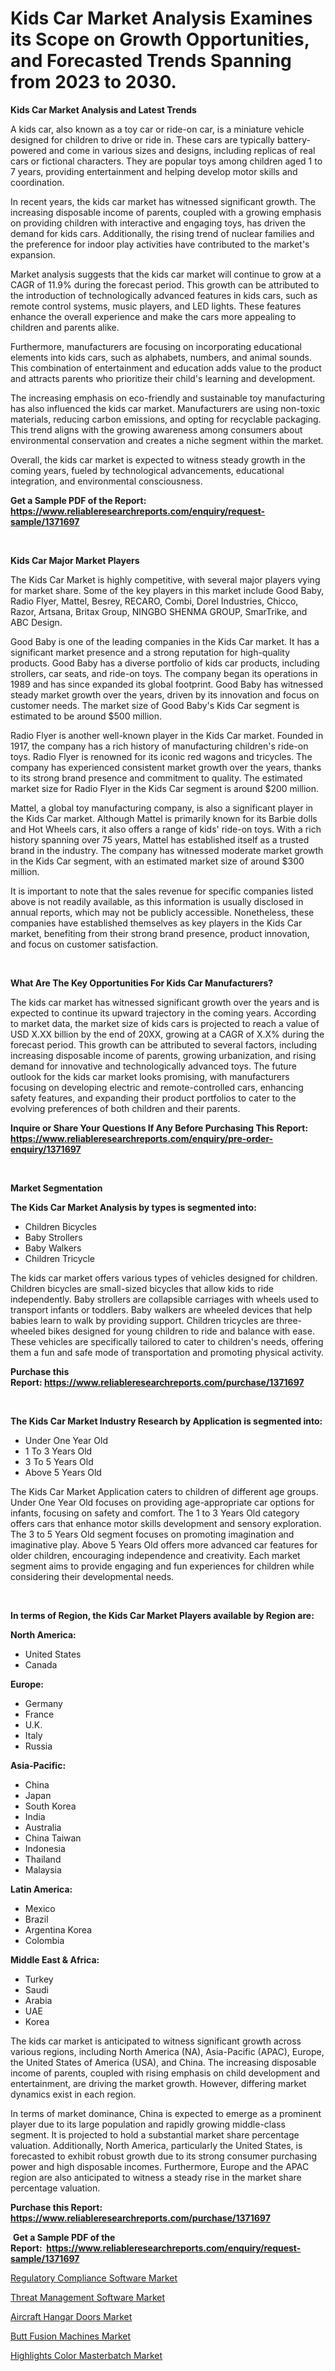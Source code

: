 <p><h1>Kids Car Market Analysis Examines its Scope on Growth Opportunities, and Forecasted Trends Spanning from 2023 to 2030.</h1></p><p><strong>Kids Car Market Analysis and Latest Trends</strong></p>
<p><p>A kids car, also known as a toy car or ride-on car, is a miniature vehicle designed for children to drive or ride in. These cars are typically battery-powered and come in various sizes and designs, including replicas of real cars or fictional characters. They are popular toys among children aged 1 to 7 years, providing entertainment and helping develop motor skills and coordination.</p><p>In recent years, the kids car market has witnessed significant growth. The increasing disposable income of parents, coupled with a growing emphasis on providing children with interactive and engaging toys, has driven the demand for kids cars. Additionally, the rising trend of nuclear families and the preference for indoor play activities have contributed to the market's expansion.</p><p>Market analysis suggests that the kids car market will continue to grow at a CAGR of 11.9% during the forecast period. This growth can be attributed to the introduction of technologically advanced features in kids cars, such as remote control systems, music players, and LED lights. These features enhance the overall experience and make the cars more appealing to children and parents alike.</p><p>Furthermore, manufacturers are focusing on incorporating educational elements into kids cars, such as alphabets, numbers, and animal sounds. This combination of entertainment and education adds value to the product and attracts parents who prioritize their child's learning and development.</p><p>The increasing emphasis on eco-friendly and sustainable toy manufacturing has also influenced the kids car market. Manufacturers are using non-toxic materials, reducing carbon emissions, and opting for recyclable packaging. This trend aligns with the growing awareness among consumers about environmental conservation and creates a niche segment within the market.</p><p>Overall, the kids car market is expected to witness steady growth in the coming years, fueled by technological advancements, educational integration, and environmental consciousness.</p></p>
<p><strong>Get a Sample PDF of the Report:&nbsp; <a href="https://www.reliableresearchreports.com/enquiry/request-sample/1371697">https://www.reliableresearchreports.com/enquiry/request-sample/1371697</a></strong></p>
<p>&nbsp;</p>
<p><strong>Kids Car Major Market Players</strong></p>
<p><p>The Kids Car Market is highly competitive, with several major players vying for market share. Some of the key players in this market include Good Baby, Radio Flyer, Mattel, Besrey, RECARO, Combi, Dorel Industries, Chicco, Razor, Artsana, Britax Group, NINGBO SHENMA GROUP, SmarTrike, and ABC Design. </p><p>Good Baby is one of the leading companies in the Kids Car market. It has a significant market presence and a strong reputation for high-quality products. Good Baby has a diverse portfolio of kids car products, including strollers, car seats, and ride-on toys. The company began its operations in 1989 and has since expanded its global footprint. Good Baby has witnessed steady market growth over the years, driven by its innovation and focus on customer needs. The market size of Good Baby's Kids Car segment is estimated to be around $500 million.</p><p>Radio Flyer is another well-known player in the Kids Car market. Founded in 1917, the company has a rich history of manufacturing children's ride-on toys. Radio Flyer is renowned for its iconic red wagons and tricycles. The company has experienced consistent market growth over the years, thanks to its strong brand presence and commitment to quality. The estimated market size for Radio Flyer in the Kids Car segment is around $200 million.</p><p>Mattel, a global toy manufacturing company, is also a significant player in the Kids Car market. Although Mattel is primarily known for its Barbie dolls and Hot Wheels cars, it also offers a range of kids' ride-on toys. With a rich history spanning over 75 years, Mattel has established itself as a trusted brand in the industry. The company has witnessed moderate market growth in the Kids Car segment, with an estimated market size of around $300 million.</p><p>It is important to note that the sales revenue for specific companies listed above is not readily available, as this information is usually disclosed in annual reports, which may not be publicly accessible. Nonetheless, these companies have established themselves as key players in the Kids Car market, benefiting from their strong brand presence, product innovation, and focus on customer satisfaction.</p></p>
<p>&nbsp;</p>
<p><strong>What Are The Key Opportunities For Kids Car Manufacturers?</strong></p>
<p><p>The kids car market has witnessed significant growth over the years and is expected to continue its upward trajectory in the coming years. According to market data, the market size of kids cars is projected to reach a value of USD X.XX billion by the end of 20XX, growing at a CAGR of X.X% during the forecast period. This growth can be attributed to several factors, including increasing disposable income of parents, growing urbanization, and rising demand for innovative and technologically advanced toys. The future outlook for the kids car market looks promising, with manufacturers focusing on developing electric and remote-controlled cars, enhancing safety features, and expanding their product portfolios to cater to the evolving preferences of both children and their parents.</p></p>
<p><strong>Inquire or Share Your Questions If Any Before Purchasing This Report: <a href="https://www.reliableresearchreports.com/enquiry/pre-order-enquiry/1371697">https://www.reliableresearchreports.com/enquiry/pre-order-enquiry/1371697</a></strong></p>
<p>&nbsp;</p>
<p><strong>Market Segmentation</strong></p>
<p><strong>The Kids Car Market Analysis by types is segmented into:</strong></p>
<p><ul><li>Children Bicycles</li><li>Baby Strollers</li><li>Baby Walkers</li><li>Children Tricycle</li></ul></p>
<p><p>The kids car market offers various types of vehicles designed for children. Children bicycles are small-sized bicycles that allow kids to ride independently. Baby strollers are collapsible carriages with wheels used to transport infants or toddlers. Baby walkers are wheeled devices that help babies learn to walk by providing support. Children tricycles are three-wheeled bikes designed for young children to ride and balance with ease. These vehicles are specifically tailored to cater to children's needs, offering them a fun and safe mode of transportation and promoting physical activity.</p></p>
<p><strong>Purchase this Report:&nbsp;<a href="https://www.reliableresearchreports.com/purchase/1371697">https://www.reliableresearchreports.com/purchase/1371697</a></strong></p>
<p>&nbsp;</p>
<p><strong>The Kids Car Market Industry Research by Application is segmented into:</strong></p>
<p><ul><li>Under One Year Old</li><li>1 To 3 Years Old</li><li>3 To 5 Years Old</li><li>Above 5 Years Old</li></ul></p>
<p><p>The Kids Car Market Application caters to children of different age groups. Under One Year Old focuses on providing age-appropriate car options for infants, focusing on safety and comfort. The 1 to 3 Years Old category offers cars that enhance motor skills development and sensory exploration. The 3 to 5 Years Old segment focuses on promoting imagination and imaginative play. Above 5 Years Old offers more advanced car features for older children, encouraging independence and creativity. Each market segment aims to provide engaging and fun experiences for children while considering their developmental needs.</p></p>
<p>&nbsp;</p>
<p><strong>In terms of Region, the Kids Car Market Players available by Region are:</strong></p>
<p>
    <p> <strong> North America: </strong>
        <ul>
            <li>United States</li>
            <li>Canada</li>
        </ul>
        </p> 
    <p> <strong> Europe: </strong>
        <ul>
            <li>Germany</li>
            <li>France</li>
            <li>U.K.</li>
            <li>Italy</li>
            <li>Russia</li>
        </ul>
        </p> 
    <p> <strong> Asia-Pacific: </strong>
        <ul>
            <li>China</li>
            <li>Japan</li>
            <li>South Korea</li>
            <li>India</li>
            <li>Australia</li>
            <li>China Taiwan</li>
            <li>Indonesia</li>
            <li>Thailand</li>
            <li>Malaysia</li>
        </ul>
        </p> 
    <p> <strong> Latin America: </strong>
        <ul>
            <li>Mexico</li>
            <li>Brazil</li>
            <li>Argentina Korea</li>
            <li>Colombia</li>
        </ul>
        </p> 
    <p> <strong> Middle East & Africa: </strong>
        <ul>
            <li>Turkey</li>
            <li>Saudi</li>
            <li>Arabia</li>
            <li>UAE</li>
            <li>Korea</li>
        </ul>
    </p>
    </p>
<p><p>The kids car market is anticipated to witness significant growth across various regions, including North America (NA), Asia-Pacific (APAC), Europe, the United States of America (USA), and China. The increasing disposable income of parents, coupled with rising emphasis on child development and entertainment, are driving the market growth. However, differing market dynamics exist in each region.</p><p>In terms of market dominance, China is expected to emerge as a prominent player due to its large population and rapidly growing middle-class segment. It is projected to hold a substantial market share percentage valuation. Additionally, North America, particularly the United States, is forecasted to exhibit robust growth due to its strong consumer purchasing power and high disposable incomes. Furthermore, Europe and the APAC region are also anticipated to witness a steady rise in the market share percentage valuation.</p></p>
<p><strong>Purchase this Report: <a href="https://www.reliableresearchreports.com/purchase/1371697">https://www.reliableresearchreports.com/purchase/1371697</a></strong></p>
<p>&nbsp;<strong>Get a Sample PDF of the Report:&nbsp;&nbsp;<a href="https://www.reliableresearchreports.com/enquiry/request-sample/1371697">https://www.reliableresearchreports.com/enquiry/request-sample/1371697</a></strong></p>
<p><strong></strong></p>
<p><p><a href="https://medium.com/@leonorhaley2009/regulatory-compliance-software-market-size-cagr-trends-2024-2030-3b6a844f4344">Regulatory Compliance Software Market</a></p><p><a href="https://medium.com/@alicehanson1974/threat-management-software-market-size-cagr-trends-2024-2030-3f29d1fe7c46">Threat Management Software Market</a></p><p><a href="https://www.linkedin.com/pulse/aircraft-hangar-doors-market-size-share-amp-trends-analysis-ynosf/">Aircraft Hangar Doors Market</a></p><p><a href="https://www.linkedin.com/pulse/butt-fusion-machines-market-size-share-amp-trends-6pppf/">Butt Fusion Machines Market</a></p><p><a href="https://github.com/RoccoManning/Market-Research-Report-List-1/blob/main/highlights-color-masterbatch-market.md">Highlights Color Masterbatch Market</a></p></p>